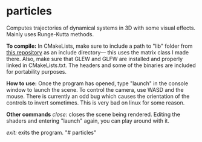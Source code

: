 # particles
Computes trajectories of dynamical systems in 3D with some visual effects.  Mainly uses Runge-Kutta methods.

**To compile:** In CMakeLists, make sure to include a path to "lib" folder from [this repository](https://github.com/ebajec/linear-algebra) as an include directory— this uses the matrix class I made there.  Also, make sure that GLEW and GLFW are installed and properly linked in CMakeLists.txt. The headers and some of the binaries are included for portability purposes.

**How to use:** Once the program has opened, type "launch" in the console window to launch the scene.  To control the camera, use WASD and the mouse.  There is currently an odd bug which causes the orientation of the controls to invert sometimes.  This is very bad on linux for some reason.  

**Other commands**
*close:* closes the scene being rendered. Editing the shaders and entering "launch" again, you can play around with it.

*exit:* exits the program.
"# particles" 

